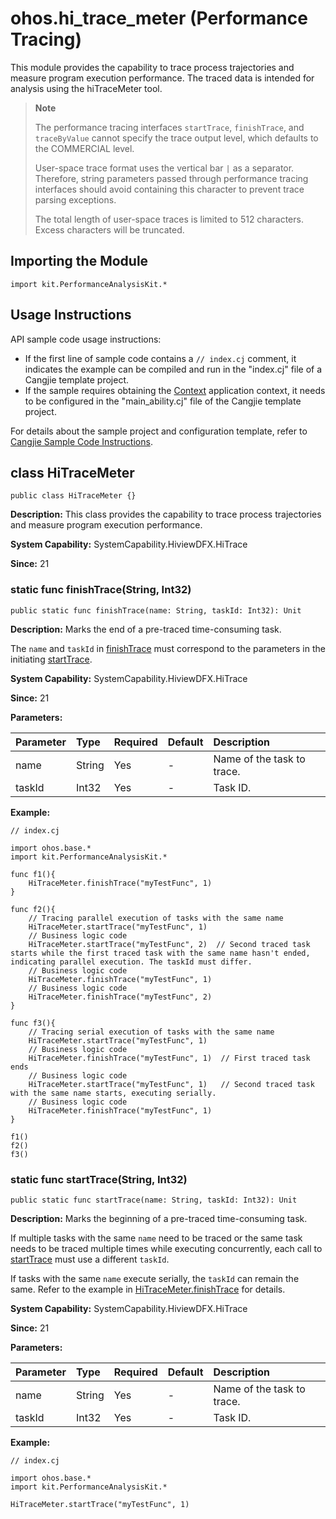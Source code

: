 # ohos.hi_trace_meter (Performance Tracing)

This module provides the capability to trace process trajectories and measure program execution performance. The traced data is intended for analysis using the hiTraceMeter tool.

> **Note**
>
> The performance tracing interfaces `startTrace`, `finishTrace`, and `traceByValue` cannot specify the trace output level, which defaults to the COMMERCIAL level.
>
> User-space trace format uses the vertical bar `|` as a separator. Therefore, string parameters passed through performance tracing interfaces should avoid containing this character to prevent trace parsing exceptions.
>
> The total length of user-space traces is limited to 512 characters. Excess characters will be truncated.

## Importing the Module

```cangjie
import kit.PerformanceAnalysisKit.*
```

## Usage Instructions

API sample code usage instructions:

- If the first line of sample code contains a `// index.cj` comment, it indicates the example can be compiled and run in the "index.cj" file of a Cangjie template project.
- If the sample requires obtaining the [Context](../AbilityKit/cj-apis-app-ability-ui_ability.md#class-context) application context, it needs to be configured in the "main_ability.cj" file of the Cangjie template project.

For details about the sample project and configuration template, refer to [Cangjie Sample Code Instructions](../cj-development-intro.md#cangjie-sample-code-instructions).

## class HiTraceMeter

```cangjie
public class HiTraceMeter {}
```

**Description:** This class provides the capability to trace process trajectories and measure program execution performance.

**System Capability:** SystemCapability.HiviewDFX.HiTrace

**Since:** 21

### static func finishTrace(String, Int32)

```cangjie
public static func finishTrace(name: String, taskId: Int32): Unit
```

**Description:** Marks the end of a pre-traced time-consuming task.

The `name` and `taskId` in [finishTrace](#static-func-finishtracestring-int32) must correspond to the parameters in the initiating [startTrace](#static-func-starttracestring-int32).

**System Capability:** SystemCapability.HiviewDFX.HiTrace

**Since:** 21

**Parameters:**

| Parameter | Type | Required | Default | Description |
|:---|:---|:---|:---|:---|
| name | String | Yes | - | Name of the task to trace. |
| taskId | Int32 | Yes | - | Task ID. |

**Example:**

<!-- compile -->

```cangjie
// index.cj

import ohos.base.*
import kit.PerformanceAnalysisKit.*

func f1(){
    HiTraceMeter.finishTrace("myTestFunc", 1)
}

func f2(){
    // Tracing parallel execution of tasks with the same name
    HiTraceMeter.startTrace("myTestFunc", 1)
    // Business logic code
    HiTraceMeter.startTrace("myTestFunc", 2)  // Second traced task starts while the first traced task with the same name hasn't ended, indicating parallel execution. The taskId must differ.
    // Business logic code
    HiTraceMeter.finishTrace("myTestFunc", 1)
    // Business logic code
    HiTraceMeter.finishTrace("myTestFunc", 2)
}

func f3(){
    // Tracing serial execution of tasks with the same name
    HiTraceMeter.startTrace("myTestFunc", 1)
    // Business logic code
    HiTraceMeter.finishTrace("myTestFunc", 1)  // First traced task ends
    // Business logic code
    HiTraceMeter.startTrace("myTestFunc", 1)   // Second traced task with the same name starts, executing serially.
    // Business logic code
    HiTraceMeter.finishTrace("myTestFunc", 1)
}

f1()
f2()
f3()
```

### static func startTrace(String, Int32)

```cangjie
public static func startTrace(name: String, taskId: Int32): Unit
```

**Description:** Marks the beginning of a pre-traced time-consuming task.

If multiple tasks with the same `name` need to be traced or the same task needs to be traced multiple times while executing concurrently, each call to [startTrace](#static-func-starttracestring-int32) must use a different `taskId`.

If tasks with the same `name` execute serially, the `taskId` can remain the same. Refer to the example in [HiTraceMeter.finishTrace](#static-func-finishtracestring-int32) for details.

**System Capability:** SystemCapability.HiviewDFX.HiTrace

**Since:** 21

**Parameters:**

| Parameter | Type | Required | Default | Description |
|:---|:---|:---|:---|:---|
| name | String | Yes | - | Name of the task to trace. |
| taskId | Int32 | Yes | - | Task ID. |

**Example:**

<!-- compile -->

```cangjie
// index.cj

import ohos.base.*
import kit.PerformanceAnalysisKit.*

HiTraceMeter.startTrace("myTestFunc", 1)
```